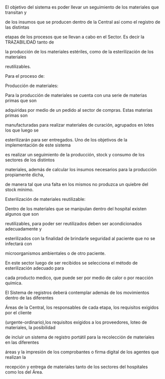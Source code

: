 El objetivo del sistema es poder llevar un seguimiento de los materiales que transitan y

de los insumos que se producen dentro de la Central así como el registro de las distintas

etapas de los procesos que se llevan a cabo en el Sector. Es decir la TRAZABILIDAD tanto de

la producción de los materiales estériles, como de la esterilización de los materiales

reutilizables.

Para el proceso de:

Producción de materiales:

Para la producción de materiales se cuenta con una serie de materias primas que son

adquiridas por medio de un pedido al sector de compras. Estas materias primas son

manufacturadas para realizar materiales de curación, agrupados en lotes los que luego se

esterilizarán para ser entregados. Uno de los objetivos de la implementación de este sistema

es realizar un seguimiento de la producción, stock y consumo de los sectores de los distintos

materiales, además de calcular los insumos necesarios para la producción propiamente dicha,

de manera tal que una falta en los mismos no produzca un quiebre del stock mínimo.

Esterilización de materiales reutilizable:

Dentro de los materiales que se manipulan dentro del hospital existen algunos que son

reutilizables, para poder ser reutilizados deben ser acondicionados adecuadamente y

esterilizados con la finalidad de brindarle seguridad al paciente que no se infectará con

microorganismos ambientales o de otro paciente.

En este sector luego de ser recibidos se selecciona el método de esterilización adecuado para

cada producto medico, que puede ser por medio de calor o por reacción química.

El Sistema de registros deberá contemplar además de los movimientos dentro de las diferentes

Áreas de la Central, los responsables de cada etapa, los requisitos exigidos por el cliente

(urgente-ordinario),los requisitos exigidos a los proveedores, loteo de materiales, la posibilidad

de incluir un sistema de registro portátil para la recolección de materiales en las diferentes

áreas y la impresión de los comprobantes o firma digital de los agentes que realizan la

recepción y entrega de materiales tanto de los sectores del hospitales como los del Área.